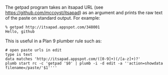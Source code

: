 The getpad program takes an itsapad URL (see https://github.com/mccoyst/itsapad) as an argument and prints the raw text of
the paste on standard output. For example:

	% getpad http://itsapad.appspot.com/348001
	Hello, github

This is useful in a Plan 9 plumber rule such as:

	# open paste urls in edit
	type is text
	data matches 'http://itsapad.appspot.com/([0-9]+)(/[a-z]+)?'
	plumb start rc -c 'getpad '$0' | plumb -i -d edit -a ''action=showdata filename=/paste/'$1''''
